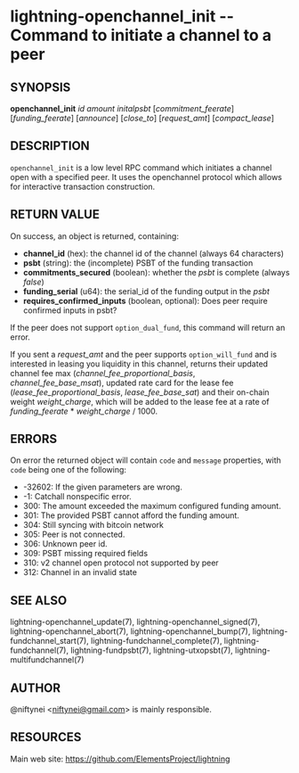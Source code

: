 lightning-openchannel\_init -- Command to initiate a channel to a peer
=====================================================================

SYNOPSIS
--------

**openchannel\_init** *id* *amount* *initalpsbt* [*commitment\_feerate*] [*funding\_feerate*] [*announce*] [*close\_to*] [*request\_amt*] [*compact\_lease*]

DESCRIPTION
-----------

`openchannel_init` is a low level RPC command which initiates a channel
open with a specified peer. It uses the openchannel protocol
which allows for interactive transaction construction.

RETURN VALUE
------------

[comment]: # (GENERATE-FROM-SCHEMA-START)
On success, an object is returned, containing:

- **channel\_id** (hex): the channel id of the channel (always 64 characters)
- **psbt** (string): the (incomplete) PSBT of the funding transaction
- **commitments\_secured** (boolean): whether the *psbt* is complete (always *false*)
- **funding\_serial** (u64): the serial\_id of the funding output in the *psbt*
- **requires\_confirmed\_inputs** (boolean, optional): Does peer require confirmed inputs in psbt?

[comment]: # (GENERATE-FROM-SCHEMA-END)

If the peer does not support `option_dual_fund`, this command
will return an error.

If you sent a *request\_amt* and the peer supports `option_will_fund` and is
interested in leasing you liquidity in this channel, returns their updated
channel fee max (*channel\_fee\_proportional\_basis*, *channel\_fee\_base\_msat*),
updated rate card for the lease fee (*lease\_fee\_proportional\_basis*,
*lease\_fee\_base\_sat*) and their on-chain weight *weight\_charge*, which will
be added to the lease fee at a rate of *funding\_feerate* * *weight\_charge*
/ 1000.

ERRORS
------

On error the returned object will contain `code` and `message` properties,
with `code` being one of the following:

- -32602: If the given parameters are wrong.
- -1: Catchall nonspecific error.
- 300: The amount exceeded the maximum configured funding amount.
- 301: The provided PSBT cannot afford the funding amount.
- 304: Still syncing with bitcoin network
- 305: Peer is not connected.
- 306: Unknown peer id.
- 309: PSBT missing required fields
- 310: v2 channel open protocol not supported by peer
- 312: Channel in an invalid state

SEE ALSO
--------

lightning-openchannel\_update(7), lightning-openchannel\_signed(7),
lightning-openchannel\_abort(7), lightning-openchannel\_bump(7),
lightning-fundchannel\_start(7),
lightning-fundchannel\_complete(7), lightning-fundchannel(7),
lightning-fundpsbt(7), lightning-utxopsbt(7), lightning-multifundchannel(7)

AUTHOR
------

@niftynei <<niftynei@gmail.com>> is mainly responsible.

RESOURCES
---------

Main web site: <https://github.com/ElementsProject/lightning>

[comment]: # ( SHA256STAMP:40121e2e7b0db8c99de12b4fd086f58f63e0d6643b9da1c1697a34dd5057454e)
